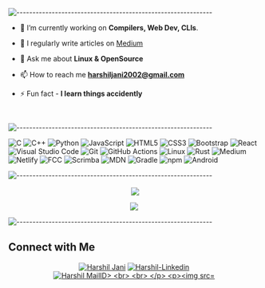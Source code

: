<!-- ----------- HEAD SECTION ------------ -->

![-------------------------------------------------------------](https://raw.githubusercontent.com/andreasbm/readme/master/assets/lines/rainbow.png)


<p align="center">
  
- 🌱 I’m currently working on **Compilers, Web Dev, CLIs**.

- 📝 I regularly write articles on [Medium](https://medium.com/@harshiljani2002)

- 💬 Ask me about **Linux & OpenSource**

- 📫 How to reach me **[harshiljani2002@gmail.com](mailto:harshiljani2002@gmail.com)**

- ⚡ Fun fact - **I learn things accidently**

<br>

![-------------------------------------------------------------](https://raw.githubusercontent.com/andreasbm/readme/master/assets/lines/rainbow.png)

<!-- ----------- HEAD SECTION END ------------ -->

<!-- ----------- TECH STACK SECTION ------------ -->

![C](https://img.shields.io/badge/c-%2300599C.svg?style=for-the-badge&logo=c&logoColor=white) 
![C++](https://img.shields.io/badge/c++-%2300599C.svg?style=for-the-badge&logo=c%2B%2B&logoColor=white) ![Python](https://img.shields.io/badge/python-3670A0?style=for-the-badge&logo=python&logoColor=ffdd54) 
![JavaScript](https://img.shields.io/badge/javascript-%23323330.svg?style=for-the-badge&logo=javascript&logoColor=%23F7DF1E) 
![HTML5](https://img.shields.io/badge/html5-%23E34F26.svg?style=for-the-badge&logo=html5&logoColor=white) 
![CSS3](https://img.shields.io/badge/css3-%231572B6.svg?style=for-the-badge&logo=css3&logoColor=white) 
![Bootstrap](https://img.shields.io/badge/bootstrap-%23563D7C.svg?style=for-the-badge&logo=bootstrap&logoColor=white)
![React](https://img.shields.io/badge/react-%2320232a.svg?style=for-the-badge&logo=react&logoColor=%2361DAFB) 
![Visual Studio Code](https://img.shields.io/badge/Visual%20Studio%20Code-0078d7.svg?style=for-the-badge&logo=visual-studio-code&logoColor=white) 
![Git](https://img.shields.io/badge/git-%23F05033.svg?style=for-the-badge&logo=git&logoColor=white) 
![GitHub Actions](https://img.shields.io/badge/githubactions-%232671E5.svg?style=for-the-badge&logo=githubactions&logoColor=white) 
![Linux](https://img.shields.io/badge/Linux-FCC624?style=for-the-badge&logo=linux&logoColor=black)
![Rust](https://img.shields.io/badge/Rust-black?style=for-the-badge&logo=rust&logoColor=#E57324)
![Medium](https://img.shields.io/badge/Medium-12100E?style=for-the-badge&logo=medium&logoColor=white)
![Netlify](https://img.shields.io/badge/Netlify-00C7B7?style=for-the-badge&logo=netlify&logoColor=white)
![FCC](https://img.shields.io/badge/freecodecamp-27273D?style=for-the-badge&logo=freecodecamp&logoColor=white)
![Scrimba](https://img.shields.io/badge/scrimba-2B283A?style=for-the-badge&logo=scrimba&logoColor=white)
![MDN](https://img.shields.io/badge/MDN_Web_Docs-black?style=for-the-badge&logo=mdnwebdocs&logoColor=white)
![Gradle](https://img.shields.io/badge/gradle-02303A?style=for-the-badge&logo=gradle&logoColor=white)
![npm](https://img.shields.io/badge/npm-CB3837?style=for-the-badge&logo=npm&logoColor=white)
![Android](https://img.shields.io/badge/Android-3DDC84?style=for-the-badge&logo=android&logoColor=white)


![-------------------------------------------------------------](https://raw.githubusercontent.com/andreasbm/readme/master/assets/lines/rainbow.png)

<!-- ----------- TECH STACK SECTION END------------ -->

<!-- ----------- GITHUB STATS SECTION ------------ -->

<p align ="center">&nbsp;<img align="center" src="https://github-readme-stats.vercel.app/api?username=Harshil-Jani&show_icons=true&count_private=true&theme=react" />

<p align="center"><img align="center" src="http://github-readme-streak-stats.herokuapp.com?user=Harshil-Jani&theme=react" />

![-------------------------------------------------------------](https://raw.githubusercontent.com/andreasbm/readme/master/assets/lines/rainbow.png)

<!-- ----------- GITHUB STATS SECTION END ------------ -->

<!-- ----------- CONNECT WITH ME SECTION ------------ -->

## Connect with Me

<p align="center">
<a href="https://discord.com/users/Harshil%20Jani#0294" target="blank"><img align="center" src="https://img.shields.io/badge/Discord-7289DA?style=for-the-badge&logo=discord&logoColor=white" alt="Harshil Jani"/></a> 
<a href="https://www.linkedin.com/in/harshil1/" target="blank"><img align="center" src="https://img.shields.io/badge/LinkedIn-0077B5?style=for-the-badge&logo=linkedin&logoColor=white" alt="Harshil-Linkedin"/></a> 
<a href="mailto:harshiljani2002@gmail.com" target="blank"><img align="center" src="https://img.shields.io/badge/Gmail-D14836?style=for-the-badge&logo=gmail&logoColor=white" alt="Harshil MailID>
<br>
<br>
</p>

![-------------------------------------------------------------](https://raw.githubusercontent.com/andreasbm/readme/master/assets/lines/rainbow.png)

<!-- ----------- CONNECT WITH ME SECTION END ------------ -->

[linkedin]: https://www.linkedin.com/in/harshil1
[github]:https://github.com/Harshil-Jani
[gmail]:mailto:harshiljani2002@gmail.com
